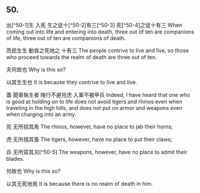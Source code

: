 ## 50.

出[^50-1]生
入死
生之徒十[^50-2]有三[^50-3]
死[^50-4]之徒十有三
When coming out into life
and entering into death,
three out of ten are companions of life,
three out of ten are companions of death.

而民生生
動皆之死地之
十有三
The people contrive to live and live,
so those who proceed towards the realm of death
are three out of ten.

夫何故也
Why is this so?

以其生生也
It is because they contrive to live and live.

蓋
聞善執生者
陵行不避兕虎
入軍不被甲兵
Indeed,
I have heard that one who is good at holding on to life
does not avoid tigers and rhinos
even when traveling in the high hills,
and does not put on armor and weapons
even when charging into an army.

兕
无所投其角
The rhinos,
however,
have no place to jab their horns;

虎
无所措其蚤
The tigers,
however,
have no place to put their claws;

兵
无所容其刃[^50-5]
The weapons,
however,
have no place to admit their blades.

何故也
Why is this so?

以其无死地焉
It is because there is no realm of death in him.
